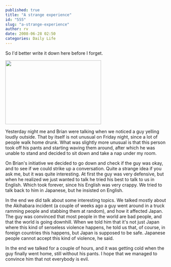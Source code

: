 ```yaml
---
published: true
title: "A strange experience"
id: "555"
slug: "a-strange-experience"
author: rv
date: 2008-06-28 02:50
categories: Daily Life
---
```

So I'd better write it down here before I forget.

<a href="https://s3.amazonaws.com/cfwblog/uploads/2008/06/img_6850.jpg"><img class="aligncenter size-medium wp-image-556" src="https://s3.amazonaws.com/cfwblog/uploads/2008/06/img_6850.jpg?w=300" alt="" width="300" height="200" /></a>

Yesterday night me and Brian were talking when we noticed a guy yelling loudly outside. That by itself is not unusual on Friday night, since a lot of people walk home drunk. What was slightly more unusual is that this person took off his pants and starting waving them around, after which he was unable to stand and decided to sit down and take a nap under my room.

On Brian's initiative we decided to go down and check if the guy was okay, and to see if we could strike up a conversation. Quite a strange idea if you ask me, but it was quite interesting. At first the guy was very defensive, but when he realized we just wanted to talk he tried his best to talk to us in English. Which took forever, since his English was very crappy. We tried to talk back to him in Japanese, but he insisted on English.

In the end we did talk about some interesting topics. We talked mostly about the Akihabara incident (a couple of weeks ago a guy went around in a truck ramming people and stabbing them at random), and how it affected Japan. The guy was convinced that most people in the world are bad people, and that the world is going downhill. When we told him that it's not just Japan where this kind of senseless violence happens, he told us that, of course, in foreign countries this happens, but Japan is supposed to be safe. Japanese people cannot accept this kind of violence, he said.

In the end we talked for a couple of hours, and it was getting cold when the guy finally went home, still without his pants. I hope that we managed to convince him that not everybody is evil.